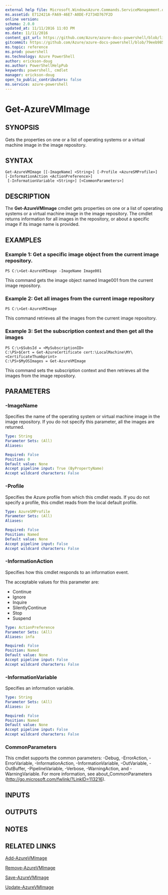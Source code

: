 ```yaml
---
external help file: Microsoft.WindowsAzure.Commands.ServiceManagement.dll-Help.xml
ms.assetid: E712421A-FA69-46E7-A0DE-F2734D767F2D
online version: 
schema: 2.0.0
updated_at: 11/11/2016 11:03 PM
ms.date: 11/11/2016
content_git_url: https://github.com/Azure/azure-docs-powershell/blob/live/azureps-cmdlets-docs/ServiceManagement/Azure.Service/v3.1.0/Get-AzureVMImage.md
gitcommit: https://github.com/Azure/azure-docs-powershell/blob/79eeb985ea480979357fb4695832a0c3d29a48bf/azureps-cmdlets-docs/ServiceManagement/Azure.Service/v3.1.0/Get-AzureVMImage.md
ms.topic: reference
ms.prod: powershell
ms.technology: Azure PowerShell
author: erickson-doug
ms.author: PowerShellHelpPub
keywords: powershell, cmdlet
manager: erickson-doug
open_to_public_contributors: false
ms.service: azure-powershell
---
```


# Get-AzureVMImage

## SYNOPSIS
Gets the properties on one or a list of operating systems or a virtual machine image in the image repository.

## SYNTAX

```
Get-AzureVMImage [[-ImageName] <String>] [-Profile <AzureSMProfile>] [-InformationAction <ActionPreference>]
 [-InformationVariable <String>] [<CommonParameters>]
```

## DESCRIPTION
The **Get-AzureVMImage** cmdlet gets properties on one or a list of operating systems or a virtual machine image in the image repository.
The cmdlet returns information for all images in the repository, or about a specific image if its image name is provided.

## EXAMPLES

### Example 1: Get a specific image object from the current image repository.
```
PS C:\>Get-AzureVMImage -ImageName Image001
```

This command gets the image object named Image001 from the current image repository.

### Example 2: Get all images from the current image repository
```
PS C:\>Get-AzureVMImage
```

This command retrieves all the images from the current image repository.

### Example 3: Set the subscription context and then get all the images
```
PS C:\>$SubsId = <MySubscriptionID>
C:\PS>$Cert = Get-AzureCertificate cert:\LocalMachine\MY\<CertificateThumbprint>
C:\PS>$MyOSImages = Get-AzureVMImage
```

This command sets the subscription context and then retrieves all the images from the image repository.

## PARAMETERS

### -ImageName
Specifies the name of the operating system or virtual machine image in the image repository.
If you do not specify this parameter, all the images are returned.

```yaml
Type: String
Parameter Sets: (All)
Aliases: 

Required: False
Position: 0
Default value: None
Accept pipeline input: True (ByPropertyName)
Accept wildcard characters: False
```

### -Profile
Specifies the Azure profile from which this cmdlet reads.
If you do not specify a profile, this cmdlet reads from the local default profile.

```yaml
Type: AzureSMProfile
Parameter Sets: (All)
Aliases: 

Required: False
Position: Named
Default value: None
Accept pipeline input: False
Accept wildcard characters: False
```

### -InformationAction
Specifies how this cmdlet responds to an information event.

The acceptable values for this parameter are:

- Continue
- Ignore
- Inquire
- SilentlyContinue
- Stop
- Suspend

```yaml
Type: ActionPreference
Parameter Sets: (All)
Aliases: infa

Required: False
Position: Named
Default value: None
Accept pipeline input: False
Accept wildcard characters: False
```

### -InformationVariable
Specifies an information variable.

```yaml
Type: String
Parameter Sets: (All)
Aliases: iv

Required: False
Position: Named
Default value: None
Accept pipeline input: False
Accept wildcard characters: False
```

### CommonParameters
This cmdlet supports the common parameters: -Debug, -ErrorAction, -ErrorVariable, -InformationAction, -InformationVariable, -OutVariable, -OutBuffer, -PipelineVariable, -Verbose, -WarningAction, and -WarningVariable. For more information, see about_CommonParameters (http://go.microsoft.com/fwlink/?LinkID=113216).

## INPUTS

## OUTPUTS

## NOTES

## RELATED LINKS

[Add-AzureVMImage](xref:ServiceManagement/Azure.Service/v3.1.0/Add-AzureVMImage.md)

[Remove-AzureVMImage](xref:ServiceManagement/Azure.Service/v3.1.0/Remove-AzureVMImage.md)

[Save-AzureVMImage](xref:ServiceManagement/Azure.Service/v3.1.0/Save-AzureVMImage.md)

[Update-AzureVMImage](xref:ServiceManagement/Azure.Service/v3.1.0/Update-AzureVMImage.md)


